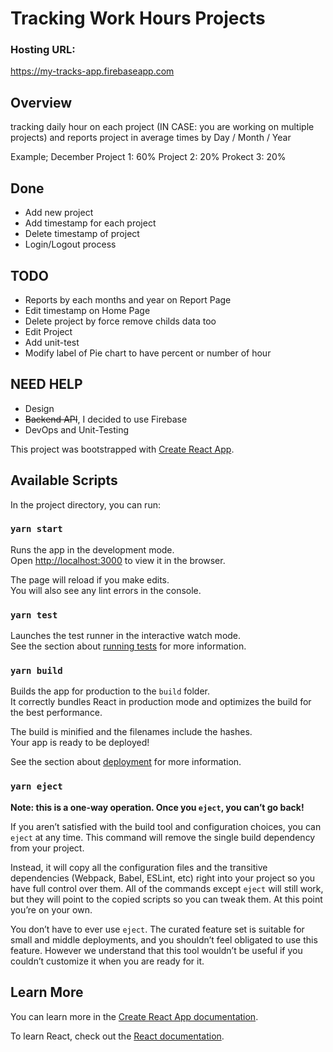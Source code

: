 # Tracking Work Hours Projects

### Hosting URL: 
   https://my-tracks-app.firebaseapp.com

## Overview
 tracking daily hour on each project (IN CASE: you  are working on multiple projects) and reports project in average times by Day / Month / Year

 Example;
  December
   Project 1: 60%
   Project 2: 20%
   Prokect 3: 20%

## Done
 - Add new project
 - Add timestamp for each project
 - Delete timestamp of project
 - Login/Logout process
## TODO 
 - Reports by each months and year on Report Page
 - Edit timestamp on Home Page
 - Delete project by force remove childs data too
 - Edit Project
 - Add unit-test
 - Modify label of Pie chart to have percent or number of hour

## NEED HELP
 - Design
 - ~~Backend API~~, I decided to use Firebase
 - DevOps and Unit-Testing

This project was bootstrapped with [Create React App](https://github.com/facebook/create-react-app).

## Available Scripts

In the project directory, you can run:

### `yarn start`

Runs the app in the development mode.<br />
Open [http://localhost:3000](http://localhost:3000) to view it in the browser.

The page will reload if you make edits.<br />
You will also see any lint errors in the console.

### `yarn test`

Launches the test runner in the interactive watch mode.<br />
See the section about [running tests](https://facebook.github.io/create-react-app/docs/running-tests) for more information.

### `yarn build`

Builds the app for production to the `build` folder.<br />
It correctly bundles React in production mode and optimizes the build for the best performance.

The build is minified and the filenames include the hashes.<br />
Your app is ready to be deployed!

See the section about [deployment](https://facebook.github.io/create-react-app/docs/deployment) for more information.

### `yarn eject`

**Note: this is a one-way operation. Once you `eject`, you can’t go back!**

If you aren’t satisfied with the build tool and configuration choices, you can `eject` at any time. This command will remove the single build dependency from your project.

Instead, it will copy all the configuration files and the transitive dependencies (Webpack, Babel, ESLint, etc) right into your project so you have full control over them. All of the commands except `eject` will still work, but they will point to the copied scripts so you can tweak them. At this point you’re on your own.

You don’t have to ever use `eject`. The curated feature set is suitable for small and middle deployments, and you shouldn’t feel obligated to use this feature. However we understand that this tool wouldn’t be useful if you couldn’t customize it when you are ready for it.

## Learn More

You can learn more in the [Create React App documentation](https://facebook.github.io/create-react-app/docs/getting-started).

To learn React, check out the [React documentation](https://reactjs.org/).
